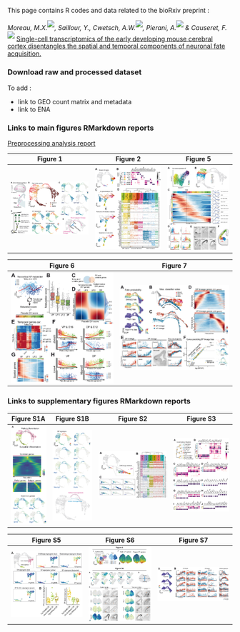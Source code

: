 
This page contains R codes and data related to the bioRxiv preprint :

*Moreau, M.X.<sup>[![](https://orcid.org/sites/default/files/images/orcid_16x16.png)](https://orcid.org/0000-0002-2592-2373)</sup>, Saillour, Y., Cwetsch, A.W.<sup>[![](https://orcid.org/sites/default/files/images/orcid_16x16.png)](https://orcid.org/0000-0002-8156-1218)</sup>, Pierani, A.<sup>[![](https://orcid.org/sites/default/files/images/orcid_16x16.png)](https://orcid.org/0000-0002-4872-4791)</sup> & Causeret, F.<sup>[![](https://orcid.org/sites/default/files/images/orcid_16x16.png)](https://orcid.org/0000-0002-0543-4938)</sup>* [Single-cell transcriptomics of the early developing mouse cerebral cortex disentangles the spatial and temporal components of neuronal fate acquisition.](https://doi.org/10.1101/2020.11.27.401398)


### Download raw and processed dataset

To add :
- link to GEO count matrix and metadata 
- link to ENA

### Links to main figures RMarkdown reports

[Preprocessing analysis report](./html-Reports/Quality_Control.html)

| Figure 1 | Figure 2 | Figure 5 |
|-|-|-|
| [![](./Figures/Figure1.jpg)](./html-Reports/Figure1.html) | [![](./Figures/Figure2.jpg)](./html-Reports/Figure2.html) | [![](./Figures/Figure5.jpg)](./html-Reports/Figure5.html) |

| Figure 6 | Figure 7 |
|-|-|
| [![](./Figures/Figure6.jpg)](./html-Reports/Figure6.html) | [![](./Figures/Figure7.jpg)](./html-Reports/Figure7.html) |

### Links to supplementary figures RMarkdown reports

| Figure S1A | Figure S1B | Figure S2 | Figure S3 |
|-|-|-|-|
| [![](./Figures/FigureS1A.jpg)](./html-Reports/FigureS1A.html) | [![](./Figures/FigureS1.jpg)](./html-Reports/FigureS1.html) | [![](./Figures/FigureS2.jpg)](./html-Reports/FigureS2.html) | [![](./Figures/FigureS3.jpg)](./html-Reports/FigureS3.html) |

| Figure S5 | Figure S6 | Figure S7 |
|-|-|-|
| [![](./Figures/FigureS5.jpg)](./html-Reports/FigureS5.html) | [![](./Figures/Figure6IJS6.jpg)](./html-Reports/Figure6IJS6.html) | [![](./Figures/FigureS7.jpg)](https://matthieuxmoreau.github.io/EarlyPallialNeurogenesis/html-Reports/Figure7.html#Plot_relevant_gene_trends) |
